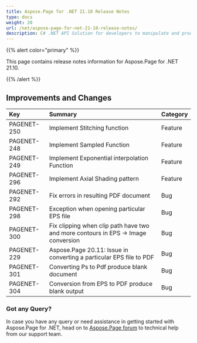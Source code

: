 ```yaml
---
title: Aspose.Page for .NET 21.10 Release Notes
type: docs
weight: 20
url: /net/aspose-page-for-net-21-10-release-notes/
description: C# .NET API Solution for developers to manipulate and process PS, EPS, and XPS files. Release Notes of Aspose.Page API solution for .NET | Release 2021.10
---
```


{{% alert color="primary" %}}

This page contains release notes information for Aspose.Page for .NET 21.10.

{{% /alert %}}
## **Improvements and Changes**

|**Key**|**Summary**|**Category**|
| :- | :- | :- |
|PAGENET-250|Implement Stitching function|Feature|
|PAGENET-248|Implement Sampled Function|Feature|
|PAGENET-249|Implement Exponential interpolation Function|Feature|
|PAGENET-296|Implement Axial Shading pattern|Feature|
|PAGENET-292|Fix errors in resulting PDF document|Bug|
|PAGENET-298|Exception when opening particular EPS file|Bug|
|PAGENET-300|Fix clipping when clip path have two and more contours in EPS -> Image conversion|Bug|
|PAGENET-229|Aspose.Page 20.11: Issue in converting a particular EPS file to PDF|Bug|
|PAGENET-301|Converting Ps to Pdf produce blank document|Bug|
|PAGENET-304|Conversion from EPS to PDF produce blank output|Bug|

### **Got any Query?**
In case you have any query or need assistance in getting started with Aspose.Page for .NET, head on to [Aspose.Page forum](https://forum.aspose.com/c/page/39) to technical help from our support team.
